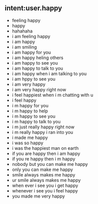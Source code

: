 ## intent:user.happy

- feeling happy
- happy
- hahahaha
- i am feeling happy
- i am happy
- i am smiling
- i am happy for you
- i am happy heling others
- i am happy to see you
- i am happy to talk to you
- i am happy when i am talking to you
- i am hppy to see you
- i am very happy
- i am very happy right now
- i feel happiest when i m chatting with u
- i feel happy
- i m happy for you
- i m happy to help
- i m happy to see you
- i m happy to talk to you
- i m just really happy right now
- i m really happy i ran into you
- i made me happy
- i was so happy
- i was the happiest man on earth
- if you are happy then i am happy
- if you re happy then i m happy
- nobody but you can make me happy
- only you can make me happy
- smile always makes me happy
- ur smile always makes me happy
- when ever i see you i get happy
- whenever i see you  i feel happy
- you made me very happy